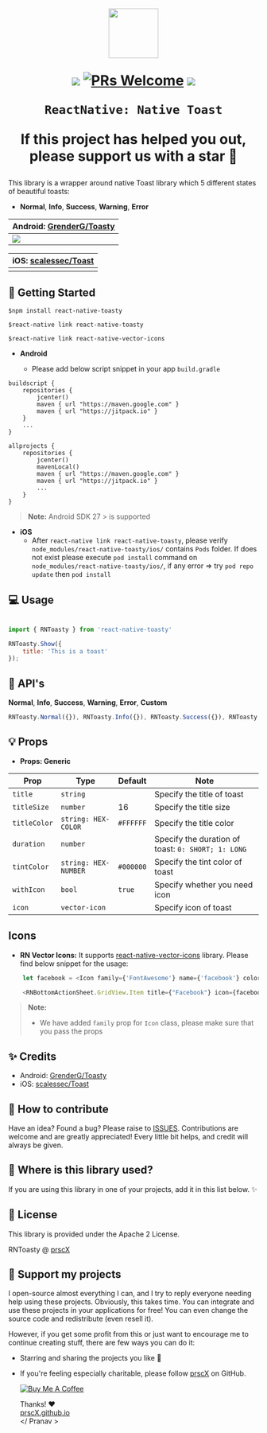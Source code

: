 <h1 align="center">

<p align="center">
  <img src="https://png.icons8.com/cotton/1600/toast.png" width="100" height= "100"/>
</p>

<p align="center">
  <a href="https://www.npmjs.com/package/react-native-toasty"><img src="http://img.shields.io/npm/v/react-native-toasty.svg?style=flat" /></a>
  <a href="https://github.com/prscX/react-native-toasty/pulls"><img alt="PRs Welcome" src="https://img.shields.io/badge/PRs-welcome-brightgreen.svg" /></a>
  <a href="https://github.com/prscX/react-native-toasty#License"><img src="https://img.shields.io/npm/l/react-native-toasty.svg?style=flat" /></a>
</p>

    ReactNative: Native Toast

If this project has helped you out, please support us with a star 🌟
</h1>

This library is a wrapper around native Toast library which 5 different states of beautiful toasts:
- **Normal**, **Info**, **Success**, **Warning**, **Error**


| **Android: [GrenderG/Toasty](https://github.com/GrenderG/Toasty)**             |
| ----------------- |
| <img src="https://raw.githubusercontent.com/GrenderG/Toasty/master/art/collage.png" />                  |


| **iOS: [scalessec/Toast](https://github.com/scalessec/Toast)**             |
| ----------------- |
|                 |


## 📖 Getting Started

`$npm install react-native-toasty`

`$react-native link react-native-toasty`

`$react-native link react-native-vector-icons`


- **Android**

    - Please add below script snippet in your app `build.gradle`

```
buildscript {
    repositories {
        jcenter()
        maven { url "https://maven.google.com" }
        maven { url "https://jitpack.io" }
    }
    ...
}

allprojects {
    repositories {
        jcenter()
        mavenLocal()
        maven { url "https://maven.google.com" }
        maven { url "https://jitpack.io" }
        ...
    }
}
```

> **Note:** Android SDK 27 > is supported

- **iOS**
    - After `react-native link react-native-toasty`, please verify `node_modules/react-native-toasty/ios/` contains `Pods` folder. If does not exist please execute `pod install` command on `node_modules/react-native-toasty/ios/`, if any error => try `pod repo update` then `pod install`


## 💻 Usage

```javascript

import { RNToasty } from 'react-native-toasty'

```

```javascript
RNToasty.Show({
    title: 'This is a toast'
});
```


## 🎨 API's

**Normal**, **Info**, **Success**, **Warning**, **Error**, **Custom**

```javascript
RNToasty.Normal({}), RNToasty.Info({}), RNToasty.Success({}), RNToasty.Warn({}), RNToasty.Error({}), RNToasty.Show({})
```

## 💡 Props

- **Props: Generic**

| Prop              | Type       | Default | Note                                                                                                       |
| ----------------- | ---------- | ------- | ---------------------------------------------------------------------------------------------------------- |
| `title`       | `string`     |         | Specify the title of toast
| `titleSize` | `number` |    16     | Specify the title size                                                   |  |
| `titleColor`    | `string: HEX-COLOR`     |    `#FFFFFF`    | Specify the title color                                        |  |
| `duration`      | `number`     |         | Specify the duration of toast: `0: SHORT; 1: LONG`
| `tintColor`      | `string: HEX-NUMBER`     |    `#000000`     | Specify the tint color of toast
| `withIcon`      | `bool`     |    `true`     | Specify whether you need icon
| `icon`      | `vector-icon`     |         | Specify icon of toast


## Icons

- **RN Vector Icons:** It supports [react-native-vector-icons](https://github.com/oblador/react-native-vector-icons) library. Please find below snippet for the usage:

```javascript
	let facebook = <Icon family={'FontAwesome'} name={'facebook'} color={'#000000'} size={30} />

	<RNBottomActionSheet.GridView.Item title={"Facebook"} icon={facebook} />
```

> **Note:**
> - We have added `family` prop for `Icon` class, please make sure that you pass the props


## ✨ Credits

- Android: [GrenderG/Toasty](https://github.com/GrenderG/Toasty)
- iOS: [scalessec/Toast](https://github.com/scalessec/Toast)


## 🤔 How to contribute
Have an idea? Found a bug? Please raise to [ISSUES](https://github.com/prscX/react-native-toasty/issues).
Contributions are welcome and are greatly appreciated! Every little bit helps, and credit will always be given.

## 💫 Where is this library used?
If you are using this library in one of your projects, add it in this list below. ✨


## 📜 License
This library is provided under the Apache 2 License.

RNToasty @ [prscX](https://github.com/prscX)

## 💖 Support my projects
I open-source almost everything I can, and I try to reply everyone needing help using these projects. Obviously, this takes time. You can integrate and use these projects in your applications for free! You can even change the source code and redistribute (even resell it).

However, if you get some profit from this or just want to encourage me to continue creating stuff, there are few ways you can do it:
* Starring and sharing the projects you like 🚀
* If you're feeling especially charitable, please follow [prscX](https://github.com/prscX) on GitHub.

  <a href="https://www.buymeacoffee.com/prscX" target="_blank"><img src="https://www.buymeacoffee.com/assets/img/custom_images/orange_img.png" alt="Buy Me A Coffee" style="height: auto !important;width: auto !important;" ></a>

  Thanks! ❤️
  <br/>
  [prscX.github.io](https://prscx.github.io)
  <br/>
  </ Pranav >